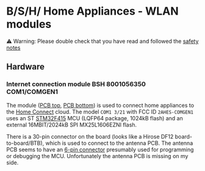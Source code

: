 # B/S/H/ Home Appliances - WLAN modules

:warning: Warning: Please double check that you have read and followed the [safety notes](README.md#warning)

## Hardware

### Internet connection module BSH 8001056350 COM1/COMGEN1

The module ([PCB top](photos/bsh-8001056350-COM1-pcb-top.jpg), [PCB bottom](photos/bsh-8001056350-COM1-pcb-bottom.jpg))
is used to connect home appliances to the [Home Connect](https://www.home-connect.com/global) cloud.
The model `COM1 3/21` with FCC ID `2AHES-COMGEN1` uses an
ST [STM32F415](https://www.st.com/en/microcontrollers-microprocessors/stm32f415rg.html) MCU (LQFP64 package, 1024kB flash)
and an external 16MBIT/2024kB SPI MX25L1606EZNI flash.

There is a 30-pin connector on the board (looks like a Hirose DF12 board-to-board/BTB), which is used to connect to the antenna PCB.
The antenna PCB seems to have an [6-pin connector](https://fccid.io/2AHES-COMGEN1/External-Photos/External-photos-2952945) presumably used for programming or debugging the MCU.
Unfortunately the antenna PCB is missing on my side.
